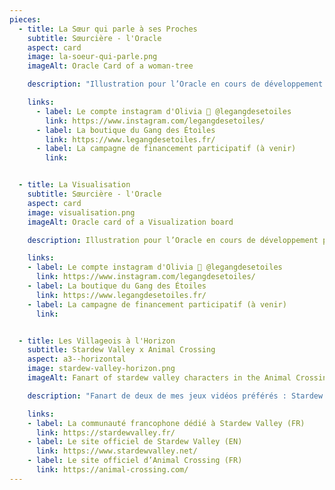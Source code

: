 ```yaml
---
pieces:
  - title: La Sœur qui parle à ses Proches
    subtitle: Sœurcière - l'Oracle
    aspect: card
    image: la-soeur-qui-parle.png
    imageAlt: Oracle Card of a woman-tree

    description: "Illustration pour l’Oracle en cours de développement pour Olivia Martinez du Gang des Étoiles. Cette carte est une de mes préférées : c’est la toute première que j’ai fait pour ce projet et elle est basée sur ma morphologie. (J'ai même pris une photo pour m'y référer !) [Project à venir]"

    links:
      - label: Le compte instagram d'Olivia 🔮 @legangdesetoiles
        link: https://www.instagram.com/legangdesetoiles/
      - label: La boutique du Gang des Étoiles
        link: https://www.legangdesetoiles.fr/
      - label: La campagne de financement participatif (à venir)
        link:


  - title: La Visualisation
    subtitle: Sœurcière - l'Oracle
    aspect: card
    image: visualisation.png
    imageAlt: Oracle card of a Visualization board

    description: Illustration pour l’Oracle en cours de développement pour Olivia Martinez du Gang des Étoiles. Beaucoup d’amour pour cette carte qui donne envie d’écrire ses résolutions, de se tourner vers le futur et de partir loin loin loin en voyage ! J’ai même pu recycler une carte qu’on a retiré du jeu, \“L’Alignement des Chakras\”. [Project à venir]

    links:
    - label: Le compte instagram d'Olivia 🔮 @legangdesetoiles
      link: https://www.instagram.com/legangdesetoiles/
    - label: La boutique du Gang des Étoiles
      link: https://www.legangdesetoiles.fr/
    - label: La campagne de financement participatif (à venir)
      link:


  - title: Les Villageois à l'Horizon
    subtitle: Stardew Valley x Animal Crossing
    aspect: a3--horizontal
    image: stardew-valley-horizon.png
    imageAlt: Fanart of stardew valley characters in the Animal Crossing universe

    description: "Fanart de deux de mes jeux vidéos préférés : Stardew Valley et Animal Crossing. Pour cette pièce, qui est en réalité une série de duo, j’ai joué à imaginer ce à quoi ressembleraient les villageois de Stardew dans l’univers d’Animal Crossing en gardant les codes d’Animal Crossing New Horizons. Mon préféré de cette série est Sam, je le trouve très fun et spontané !"

    links:
    - label: La communauté francophone dédié à Stardew Valley (FR)
      link: https://stardewvalley.fr/
    - label: Le site officiel de Stardew Valley (EN)
      link: https://www.stardewvalley.net/
    - label: Le site officiel d’Animal Crossing (FR)
      link: https://animal-crossing.com/
---
```

